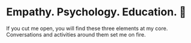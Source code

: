 
# Empathy. Psychology. Education. 👋

If you cut me open, you will find these three elements at my core.<br>
Conversations and activities around them set me on fire. 

